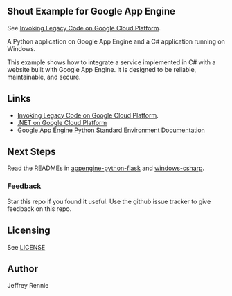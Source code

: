 ## Shout Example for Google App Engine

See [Invoking Legacy Code on Google Cloud Platform](
https://cloud.google.com/solutions/invoking-legacy-code).

A Python application on Google App Engine and a C# application running on Windows.

This example shows how to integrate a service implemented in C# with a website
built with Google App Engine.  It is designed to be reliable, maintainable, and
secure.

## Links
 - [Invoking Legacy Code on Google Cloud Platform](
   https://cloud.google.com/solutions/invoking-legacy-code).
 - [.NET on Google Cloud Platform](https://cloud.google.com/dotnet/)
 - [Google App Engine Python Standard Environment Documentation](
 https://cloud.google.com/appengine/docs/python/)

## Next Steps
Read the READMEs in [appengine-python-flask](appengine-python-flask) and
[windows-csharp](windows-csharp).

### Feedback
Star this repo if you found it useful. Use the github issue tracker to give
feedback on this repo.

## Licensing
See [LICENSE](LICENSE)

## Author
Jeffrey Rennie
